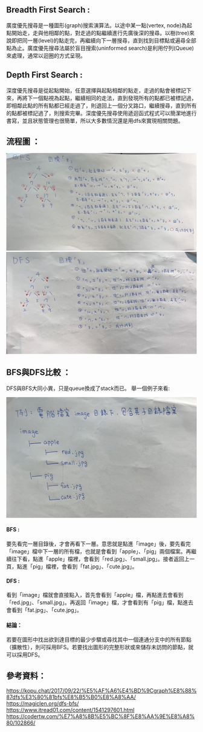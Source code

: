 ## Breadth First Search :
廣度優先搜尋是一種圖形(graph)搜索演算法。以途中某一點(vertex, node)為起點開始走，走與他相鄰的點，對走過的點繼續進行先廣後深的搜尋。以樹(tree)來說即把同一層(level)的點走完，再繼續向下一層搜尋，直到找到目標點或遍尋全部點為止。廣度優先搜尋法屬於盲目搜索(uninformed search)是利用佇列(Queue)來處理，通常以迴圈的方式呈現。

## Depth First Search :
深度優先搜尋是從起點開始，任意選擇與起點相鄰的點走，走過的點會被標記下來，再將下一個點視為起點，繼續相同的走法，直到發現所有的點都已被標記過，即相鄰此點的所有點都已經走過了，則退回上一個分叉路口，繼續搜尋，直到所有的點都被標記過了，則搜索完畢。深度優先搜尋使用遞迴函式程式可以簡潔地進行書寫，並且狀態管理也很簡單，所以大多數情況還是用dfs來實現相關問題。

## 流程圖 ：
![](/images/bfs.jpg)
![](/images/dfs.jpg)
## BFS與DFS比較 ：
DFS與BFS大同小異，只是queue換成了stack而已。
舉一個例子來看:

![](/images/example.jpg)

#### BFS : 
要先看完一層目錄後，才會再看下一層。意思就是點進「image」後，要先看完「image」檔中下一層的所有檔，也就是會看到「apple」、「pig」兩個檔案。再繼續往下看，點進「apple」檔裡，會看到「red.jpg」、「small.jpg」。接者返回上一頁，點進「pig」檔裡，會看到「fat.jpg」、「cute.jpg」。

#### DFS :
看到「image」檔就會直接點入，首先會看到「apple」檔，再點進去會看到「red.jpg」、「small.jpg」。再返回「image」檔，才會看到有「pig」檔，點進去會看到「fat.jpg」、「cute.jpg」。

#### 結論：
若要在圖形中找出欲到達目標的最少步驟或尋找其中一個連通分支中的所有節點（擴散性），則可採用BFS。若要找出圖形的完整形狀或來儲存未訪問的節點，就可以採用DFS。







## 參考資料：
https://kopu.chat/2017/09/22/%E5%AF%A6%E4%BD%9Cgraph%E8%88%87dfs%E3%80%81bfs%E8%B5%B0%E8%A8%AA/
https://magiclen.org/dfs-bfs/
https://www.itread01.com/content/1541297601.html
https://codertw.com/%E7%A8%8B%E5%BC%8F%E8%AA%9E%E8%A8%80/102866/
